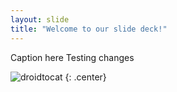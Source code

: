 ```yaml
---
layout: slide
title: "Welcome to our slide deck!"
---
```


Caption here Testing changes

![droidtocat](https://octodex.github.com/images/droidtocat.png)
{: .center}
